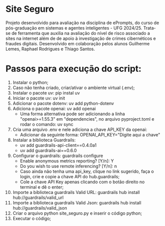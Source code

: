 # Site Seguro
Projeto desenvolvido para avaliação na disciplina de ePrompts, do curso de pós-graduação em sistemas e agentes inteligentes - UFG 2024/25. 
Trata-se de ferramenta que auxilia na avaliação do nível de risco associado a sites na internet além de de apoio à investigação de crimes cibernéticos e fraudes digitais.
Desenvolvido em colaboração pelos alunos Guilherme Lemes, Raphael Rodrigues e Thiago Santos.

# Passos para execução do script:
1. Instalar o python;
2. Caso não tenha criado, criar/ativar o ambiente virtual (.env);
3. Instalar o pacote uv: pip instal uv
4. Iniciar o pacote uv: uv init
5. Adicionar o pacote dotenv: uv add python-dotenv
6. Adiciona o pacote openai: uv add openai
   * Uma forma alternativa pode ser adicionando a linha "openai>=1.55.3" em "dependencies", no arquivo pyproject.toml e rodar o comando: uv sync
7. Cria uma arquivo .env e nele adiciona a chave API_KEY da openai:
   * Adicionar da seguinte forma: OPENAI_API_KEY="Digite aqui a chave"
8. Instalar a biblioteca Guardrails:
   * uv add guardrails-api-client==0.4.0a1
   * uv add guardrails-ai==0.6.0
9. Configurar o guardrails: guardrails configure
    * Enable anonymous metrics reporting? [Y/n]: Y
    * Do you wish to use remote inferencing? [Y/n]: n
    * Caso ainda não tenha uma api_key, clique no link sugerido, faça o login, crie e copie a chave API do hub.guardrails;
    * Cole a chave API Key apenas clicando com o botão direito no terminal e dê o enter;
10. Importe a biblioteca guardrails Valid URL: guardrails hub install hub://guardrails/valid_url
11. Importe a biblioteca guardrails Valid Json: guardrails hub install hub://guardrails/valid_json
12. Criar o arquivo python site_seguro.py e inserir o código python;
13. Executar o código;
